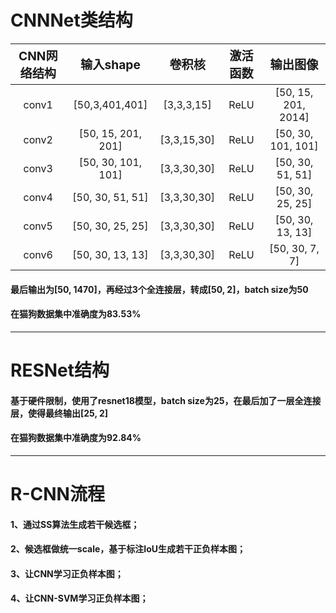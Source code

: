 # CNNNet类结构

| <big>CNN网络结构 |    <big>输入shape    |  <big>卷积核   | <big>激活函数 |      <big>输出图像      |
|:------------:|:------------------:|:-----------:|:---------:|:-------------------:|
|    conv1     |   [50,3,401,401]   | [3,3,3,15]  |   ReLU    | [50, 15, 201, 2014] |
|    conv2     | [50, 15, 201, 201] | [3,3,15,30] |   ReLU    | [50, 30, 101, 101]  |
|    conv3     | [50, 30, 101, 101] | [3,3,30,30] |   ReLU    |  [50, 30, 51, 51]   |
|    conv4     |  [50, 30, 51, 51]  | [3,3,30,30] |   ReLU    |  [50, 30, 25, 25]   |
|    conv5     |  [50, 30, 25, 25]  | [3,3,30,30] |   ReLU    |  [50, 30, 13, 13]   |
|    conv6     |  [50, 30, 13, 13]  | [3,3,30,30] |   ReLU    |   [50, 30, 7, 7]    |
#### 最后输出为[50, 1470]，再经过3个全连接层，转成[50, 2]，batch size为50
#### 在猫狗数据集中准确度为83.53%
***
# RESNet结构
#### 基于硬件限制，使用了resnet18模型，batch size为25，在最后加了一层全连接层，使得最终输出[25, 2]
#### 在猫狗数据集中准确度为92.84%
***
# R-CNN流程
#### 1、通过SS算法生成若干候选框；
#### 2、候选框做统一scale，基于标注IoU生成若干正负样本图；
#### 3、让CNN学习正负样本图；
#### 4、让CNN-SVM学习正负样本图；